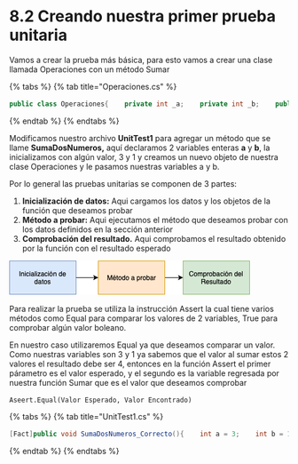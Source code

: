 # 8.2 Creando nuestra primer prueba unitaria

Vamos a crear la prueba más básica, para esto vamos a crear una clase llamada Operaciones con un método Sumar

{% tabs %}
{% tab title="Operaciones.cs" %}
```csharp
public class Operaciones{    private int _a;    private int _b;    public Operaciones(int a, int b)    {        this._a = a;        this._b = b;    }    public int Sumar()    {        return _a + _b;    }}
```
{% endtab %}
{% endtabs %}

Modificamos nuestro archivo **UnitTest1** para agregar un método que se llame **SumaDosNumeros,** aquí declaramos 2 variables enteras **a** y **b**, la inicializamos con algún valor, 3 y 1 y creamos un nuevo objeto de nuestra clase Operaciones y le pasamos nuestras variables a y b.

Por lo general las pruebas unitarias se componen de 3 partes:

1. **Inicialización de datos:** Aqui cargamos los datos y los objetos de la función que deseamos probar
2. **Método a probar:** Aqui ejecutamos el método que deseamos probar con los datos definidos en la sección anterior
3. **Comprobación del resultado.** Aqui comprobamos el resultado obtenido por la función con el resultado esperado

![](../../.gitbook/assets/image%20%28167%29.png)

Para realizar la prueba se utiliza la instrucción Assert la cual tiene varios métodos como Equal para comparar los valores de 2 variables, True para comprobar algún valor boleano.

En nuestro caso utilizaremos Equal ya que deseamos comparar un valor. Como nuestras variables son 3 y 1 ya sabemos que el valor al sumar estos 2 valores el resultado debe ser 4, entonces en la función Assert el primer párametro es el valor esperado, y el segundo  es la variable regresada por nuestra función Sumar que es el valor que deseamos comprobar

```text
Aseert.Equal(Valor Esperado, Valor Encontrado)
```

{% tabs %}
{% tab title="UnitTest1.cs" %}
```csharp
[Fact]public void SumaDosNumeros_Correcto(){    int a = 3;    int b = 1;    Operaciones operaciones = new Operaciones(a,b);    int resultado = operaciones.Sumar();    Assert.Equal(4, resultado);}
```
{% endtab %}
{% endtabs %}





